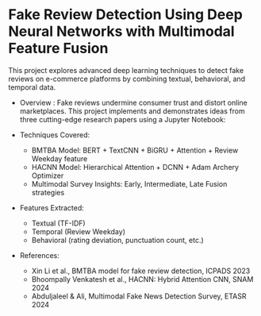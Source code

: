 # Fake Review Detection Using Deep Neural Networks with Multimodal Feature Fusion

This project explores advanced deep learning techniques to detect fake reviews on e-commerce platforms by combining textual, behavioral, and temporal data.

- Overview :
  Fake reviews undermine consumer trust and distort online marketplaces. This project implements and demonstrates ideas from three cutting-edge research papers using a Jupyter Notebook:

- Techniques Covered:
  - BMTBA Model: BERT + TextCNN + BiGRU + Attention + Review Weekday feature
  - HACNN Model: Hierarchical Attention + DCNN + Adam Archery Optimizer
  - Multimodal Survey Insights: Early, Intermediate, Late Fusion strategies

- Features Extracted:
  - Textual (TF-IDF)
  - Temporal (Review Weekday)
  - Behavioral (rating deviation, punctuation count, etc.)
  
- References:
  - Xin Li et al., BMTBA model for fake review detection, ICPADS 2023
  - Bhoompally Venkatesh et al., HACNN: Hybrid Attention CNN, SNAM 2024
  - Abduljaleel & Ali, Multimodal Fake News Detection Survey, ETASR 2024

